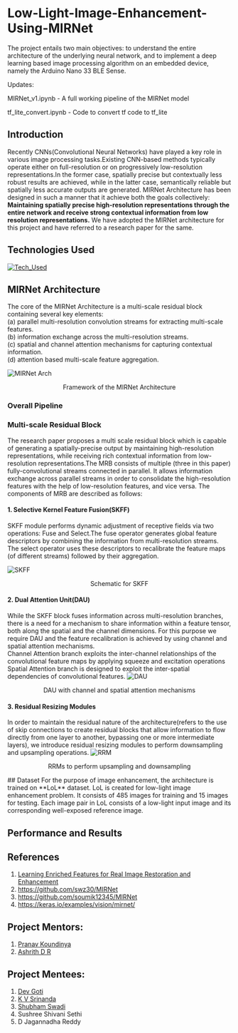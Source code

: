 # Low-Light-Image-Enhancement-Using-MIRNet
The project entails two main objectives: to understand the entire architecture of the underlying neural network, and to implement a deep learning based image processing algorithm on an embedded device, namely the Arduino Nano 33 BLE Sense.


Updates:

MIRNet_v1.ipynb - A full working pipeline of the MIRNet model

tf_lite_convert.ipynb - Code to convert tf code to tf_lite

## Introduction
Recently CNNs(Convolutional Neural Networks) have played a key role in various image processing tasks.Existing CNN-based methods typically operate either on full-resolution or on progressively low-resolution representations.In the former case, spatially precise but contextually less robust results are achieved, while in the latter case, semantically reliable but spatially less accurate outputs are generated. MIRNet Architecture has been designed in such a manner that it achieve both the goals collectively: **Maintaining spatially precise high-resolution representations through the entire network and receive strong contextual information from low resolution representations.** We have adopted the MIRNet architecture for this project and have referred to a research paper for the same.

## Technologies Used
[![Tech_Used](https://skills.thijs.gg/icons?i=py,tensorflow,arduino&theme=dark)](https://skills.thijs.gg)

## MIRNet Architecture
The core of the MIRNet Architecture is a multi-scale residual block containing several key elements: <br>
(a) parallel multi-resolution convolution streams for extracting multi-scale features.<br>
(b) information exchange across the multi-resolution streams.<br>
(c) spatial and channel attention mechanisms for capturing contextual information.<br>
(d) attention based multi-scale feature aggregation.

![MIRNet Arch](https://user-images.githubusercontent.com/122466008/218511835-13eee4cc-252b-40b6-aeaf-b6e7c6c9bad0.jpg)
<p align="center">Framework of the MIRNet Architecture</p>

### Overall Pipeline

### Multi-scale Residual Block
The research paper proposes a multi scale residual block which is capable of generating a spatially-precise output by maintaining high-resolution representations, while receiving rich contextual information from low-resolution representations.The MRB consists of multiple (three in this paper) fully-convolutional streams
connected in parallel. It allows information exchange across parallel streams in
order to consolidate the high-resolution features with the help of low-resolution
features, and vice versa. The components of MRB are described as follows:

#### **1. Selective Kernel Feature Fusion(SKFF)**
SKFF module performs dynamic adjustment of receptive fields via two operations: Fuse and Select.The fuse operator generates
global feature descriptors by combining the information from multi-resolution
streams. The select operator uses these descriptors to recalibrate the feature
maps (of different streams) followed by their aggregation.


![SKFF](https://user-images.githubusercontent.com/122466008/218926078-1c142a70-b2d4-4532-8283-63a9c2631ab7.jpg)
<p align="center">Schematic for SKFF</p>

#### **2. Dual Attention Unit(DAU)**
While the SKFF block fuses information across
multi-resolution branches, there is a need for  a mechanism to share information within
a feature tensor, both along the spatial and the channel dimensions. For this purpose we require DAU and the feature recalibration is achieved by using channel and spatial attention mechanisms.<br>
Channel Attention branch exploits the inter-channel relationships of the convolutional feature maps by applying squeeze and excitation operations
<br>
Spatial Attention branch is designed to exploit the inter-spatial dependencies of convolutional features.
![DAU](https://user-images.githubusercontent.com/122466008/218926336-c5a49991-4377-4451-9dfc-99d62e759e1d.jpg)
<p align="center">DAU with channel and spatial attention mechanisms</p>

#### **3. Residual Resizing Modules**
In order to maintain the residual nature of the architecture(refers to the use of skip connections to create residual blocks that allow information to flow directly from one layer to another, bypassing one or more intermediate layers), we introduce residual resizing modules to perform downsampling and upsampling operations.
![RRM](https://user-images.githubusercontent.com/122466008/218926366-73021c4f-e59c-42fb-9bfb-8531ee3db6f4.jpg)
<p align="center">RRMs to perform upsampling and downsampling</p>
## Dataset
For the purpose of image enhancement, the architecture is trained on **LoL** dataset. LoL is created for low-light image enhancement problem. It consists of 485 images for training and 15 images for testing. Each image pair in LoL consists of a low-light input image and its corresponding well-exposed reference image.

## Performance and Results

## References
1. [Learning Enriched Features for Real Image Restoration and Enhancement](https://arxiv.org/pdf/2003.06792.pdf)
2. https://github.com/swz30/MIRNet
3. https://github.com/soumik12345/MIRNet
4. https://keras.io/examples/vision/mirnet/

## Project Mentors:
1. [Pranav Koundinya](https://github.com/pranavmkoundinya)
2. [Ashrith D R](https://github.com/ashrithdr)

## Project Mentees:
1. [Dev Goti](https://github.com/devgoti16)
2. [K V Srinanda](https://github.com/Srinandakv2004)
3. [Shubham Swadi](https://github.com/shubham-swadi)
4. Sushree Shivani Sethi
5. D Jagannadha Reddy

